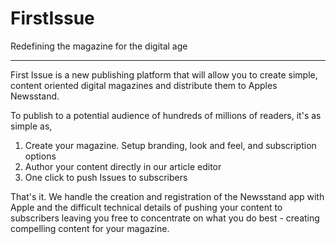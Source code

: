 FirstIssue
==========
Redefining the magazine for the digital age
__________

First Issue is a new publishing platform that will allow you to create simple, content oriented digital magazines and distribute them to Apples Newsstand.

To publish to a potential audience of hundreds of millions of readers, it's as simple as,

 1. Create your magazine. Setup branding, look and feel, and subscription options
 2. Author your content directly in our article editor
 3. One click to push Issues to subscribers

That's it. We handle the creation and registration of the Newsstand app with Apple and the difficult technical details of pushing your content to subscribers leaving you free to concentrate on what you do best - creating compelling content for your magazine.